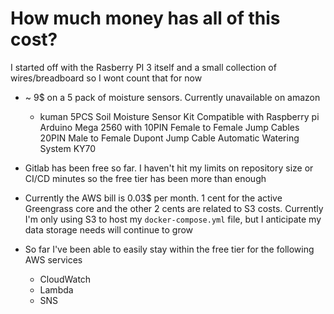 # How much money has all of this cost?

I started off with the Rasberry PI 3 itself and a small collection of wires/breadboard so I wont count that for now

* ~ 9$ on a 5 pack of moisture sensors.  Currently unavailable on amazon
    * kuman 5PCS Soil Moisture Sensor Kit Compatible with Raspberry pi Arduino Mega 2560 with 10PIN Female to Female Jump Cables 20PIN Male to Female Dupont Jump Cable Automatic Watering System KY70
    
* Gitlab has been free so far.  I haven't hit my limits on repository size or CI/CD minutes so the free tier has been more than enough

* Currently the AWS bill is 0.03$ per month.  1 cent for the active Greengrass core and the other 2 cents are related to S3 costs.  Currently I'm only using S3 to host my `docker-compose.yml` file, but I anticipate my data storage needs will continue to grow

* So far I've been able to easily stay within the free tier for the following AWS services
    * CloudWatch
    * Lambda
    * SNS
